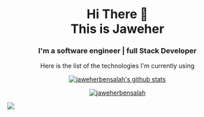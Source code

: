 <h1 align="center">
Hi There 👋 <br> 
This is Jaweher
</h1>

<h3 align="center">
I'm a software engineer | full Stack Developer
</h3>
   <p align="center" >
Here is the list of the technologies I'm currently using
</p>

<!-- <p align="center">

   <img src="https://www.vectorlogo.zone/logos/reactjs/reactjs-icon.svg" alt="ReactJs" width="40" height="40"/>
  <img src="https://www.vectorlogo.zone/logos/ionicframework/ionicframework-icon.svg" alt="ionic" width="40" height="40"/>  
  <img src="https://seeklogo.com/images/A/angular-logo-CF8B6B5B10-seeklogo.com.png" alt="angular" width="40" height="40"/>
    <img src="https://www.vectorlogo.zone/logos/mongodb/mongodb-icon.svg" alt="mongodb" width="40" height="40"/>
  <img src="https://www.vectorlogo.zone/logos/firebase/firebase-icon.svg" alt="firebase" width="40" height="40"/>
  <img src="https://seeklogo.com/images/S/symfony-logo-AA34C8FC16-seeklogo.com.png" alt="Symfony" width="40" height="40"/>
  <img src="https://www.logolynx.com/images/logolynx/c5/c509c38cb89bcf556b2051222663f398.png" alt="NodeJs" width="40" height="40"/>
  <img src="https://upload.vectorlogo.zone/logos/laravel/images/fd9bffa7-873e-4946-92bc-815ed69faeec.svg" alt="laravel" width="40" height="40"/>
  <img src="https://www.vectorlogo.zone/logos/git-scm/git-scm-icon.svg" alt="git" width="40" height="40"/> 
  <img src="https://www.vectorlogo.zone/logos/github/github-tile.svg" alt="github" width="40" height="40"/> 
 </p>
  -->

<p align="center">
  <a href="https://github.com/jaweherbensalah">
    <img src="https://github-readme-stats.vercel.app/api?username=jaweherbensalah&count_private=true&hide_border=true&show_icons=true" alt="jaweherbensalah's github stats">
  </a>
</p>

<p align="center">
  <a href="https://github.com/jaweherbensalah">
<p align="center">
   <p align="center"> <a href="https://github.com/ryo-ma/github-profile-trophy"><img src="https://github-profile-trophy.vercel.app/?username=jaweherbensalah" alt="jaweherbensalah" /></a> </p>
  </a>
</p>

![](https://komarev.com/ghpvc/?username=jaweherbensalah&label=PROFILE+VIEWS)
